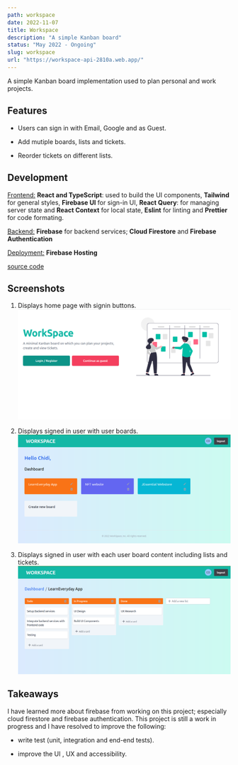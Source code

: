 ```yaml
---
path: workspace
date: 2022-11-07
title: Workspace
description: "A simple Kanban board"
status: "May 2022 - Ongoing"
slug: workspace
url: "https://workspace-api-2810a.web.app/"
---
```


A simple Kanban board implementation used to plan personal and work projects.

## Features

- Users can sign in with Email, Google and as Guest.

- Add mutiple boards, lists and tickets.
- Reorder tickets on different lists.

## Development

<u>Frontend:</u> **React and TypeScript**: used to build the UI components, **Tailwind** for general styles, **Firebase UI** for sign-in UI, **React Query**: for managing server state and **React Context** for local state, **Eslint** for linting and **Prettier** for code formating.

<u>Backend:</u> **Firebase** for backend services; **Cloud Firestore** and **Firebase Authentication**

<u>Deployment:</u> **Firebase Hosting**

[source code](https://github.com/chidexebere/learn-everyday)

## Screenshots

1. Displays home page with signin buttons.
   ![home page with signin buttons](./WS1.png)

2. Displays signed in user with user boards.
   ![signed in user with user boards](./WS2.png)

3. Displays signed in user with each user board content including lists and tickets.
   ![each user board content including lists and tickets](./WS3.png)

## Takeaways

I have learned more about firebase from working on this project; especially cloud firestore and firebase authentication. This project is still a work in progress and I have resolved to improve the following:

- write test (unit, integration and end-end tests).

- improve the UI , UX and accessibility.
